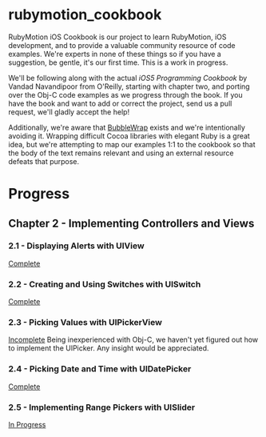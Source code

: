 # rubymotion_cookbook #


RubyMotion iOS Cookbook is our project to learn RubyMotion, iOS development, and to provide a valuable community
resource of code examples. We're experts in none of these things so if you have a suggestion, be gentle, it's
our first time. This is a work in progress.

We'll be following along with the actual *iOS5 Programming Cookbook* by Vandad Navandipoor from O'Reilly, 
starting with chapter two, and porting over the Obj-C code examples as we progress through the book. If you have
the book and want to add or correct the project, send us a pull request, we'll gladly accept the help!

Additionally, we're aware that [BubbleWrap](https://github.com/mattetti/BubbleWrap) exists and we're intentionally 
avoiding it. Wrapping difficult Cocoa libraries with elegant Ruby is a great idea, but we're attempting to map our
examples 1:1 to the cookbook so that the body of the text remains relevant and using an external resource defeats
that purpose.


# Progress #

## Chapter 2 - Implementing Controllers and Views  ##

### 2.1 - Displaying Alerts with UIView
[Complete](https://github.com/IconoclastLabs/rubymotion_cookbook/tree/master/ch_2/1_displayingalerts)
### 2.2 - Creating and Using Switches with UISwitch
[Complete](https://github.com/IconoclastLabs/rubymotion_cookbook/tree/master/ch_2/2_usingswitches)
### 2.3 - Picking Values with UIPickerView
[Incomplete](https://github.com/IconoclastLabs/rubymotion_cookbook/tree/master/ch_2/3_pickingvalues) 
Being inexperienced with Obj-C, we haven't yet figured out how to implement the UIPicker. 
Any insight would be appreciated.
### 2.4 - Picking Date and Time with UIDatePicker
[Complete](https://github.com/IconoclastLabs/rubymotion_cookbook/tree/master/ch_2/4_PickingDateTime)
### 2.5 - Implementing Range Pickers with UISlider
[In Progress](https://github.com/IconoclastLabs/rubymotion_cookbook/tree/master/ch_2/5_rangepickers)